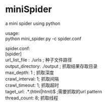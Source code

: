 # miniSpider
a mini spider using python

usage:
<br />
python mini_spider.py -c spider.conf

spider.conf:
<br/>
[spider]
<br/>
url_list_file : ./urls ; 种子文件路径
<br/>
output_directory: ./output ; 抓取结果存取目录
<br/>
max_depth: 1 ; 抓取深度
<br/>
crawl_interval: 1; 抓取间隔
<br/>
crawl_timeout: 1; 抓取超时
<br/>
taget_url: .*.(html|html)$ ;需要抓取的url pattern
<br/>
thread_count: 8; 抓取线程

